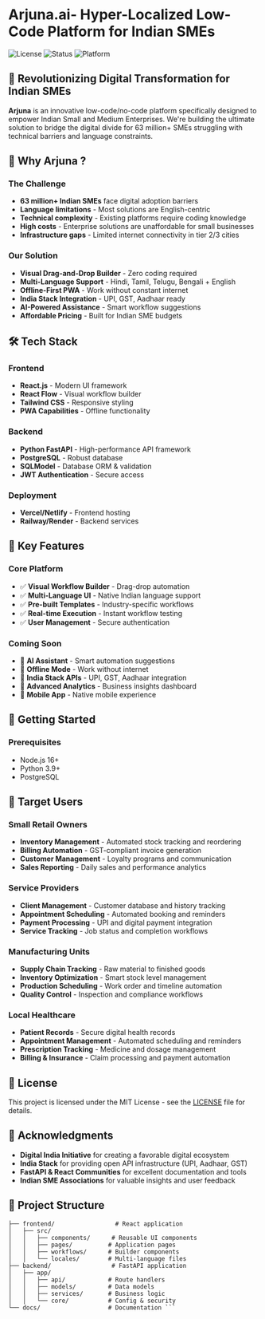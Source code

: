 # Arjuna.ai- Hyper-Localized Low-Code Platform for Indian SMEs

![License](https://img.shields.io/badge/License-MIT-blue.svg)
![Status](https://img.shields.io/badge/Status-Development%20Phase-orange)
![Platform](https://img.shields.io/badge/Platform-Web%20%2B%20PWA-brightgreen)

## 🌟 Revolutionizing Digital Transformation for Indian SMEs

**Arjuna** is an innovative low-code/no-code platform specifically designed to empower Indian Small and Medium Enterprises. We're building the ultimate solution to bridge the digital divide for 63 million+ SMEs struggling with technical barriers and language constraints.

## 🚀 Why Arjuna ?

### The Challenge
- **63 million+ Indian SMEs** face digital adoption barriers
- **Language limitations** - Most solutions are English-centric
- **Technical complexity** - Existing platforms require coding knowledge
- **High costs** - Enterprise solutions are unaffordable for small businesses
- **Infrastructure gaps** - Limited internet connectivity in tier 2/3 cities

### Our Solution
- **Visual Drag-and-Drop Builder** - Zero coding required
- **Multi-Language Support** - Hindi, Tamil, Telugu, Bengali + English
- **Offline-First PWA** - Work without constant internet
- **India Stack Integration** - UPI, GST, Aadhaar ready
- **AI-Powered Assistance** - Smart workflow suggestions
- **Affordable Pricing** - Built for Indian SME budgets

## 🛠 Tech Stack

### Frontend
- **React.js** - Modern UI framework
- **React Flow** - Visual workflow builder
- **Tailwind CSS** - Responsive styling
- **PWA Capabilities** - Offline functionality

### Backend
- **Python FastAPI** - High-performance API framework
- **PostgreSQL** - Robust database
- **SQLModel** - Database ORM & validation
- **JWT Authentication** - Secure access

### Deployment
- **Vercel/Netlify** - Frontend hosting
- **Railway/Render** - Backend services

## 🎯 Key Features

### Core Platform
- ✅ **Visual Workflow Builder** - Drag-drop automation
- ✅ **Multi-Language UI** - Native Indian language support
- ✅ **Pre-built Templates** - Industry-specific workflows
- ✅ **Real-time Execution** - Instant workflow testing
- ✅ **User Management** - Secure authentication

### Coming Soon
- 🔄 **AI Assistant** - Smart automation suggestions
- 🔄 **Offline Mode** - Work without internet
- 🔄 **India Stack APIs** - UPI, GST, Aadhaar integration
- 🔄 **Advanced Analytics** - Business insights dashboard
- 🔄 **Mobile App** - Native mobile experience

## 🚀 Getting Started

### Prerequisites
- Node.js 16+ 
- Python 3.9+
- PostgreSQL


## 🎯 Target Users

### Small Retail Owners
- **Inventory Management** - Automated stock tracking and reordering
- **Billing Automation** - GST-compliant invoice generation
- **Customer Management** - Loyalty programs and communication
- **Sales Reporting** - Daily sales and performance analytics

### Service Providers
- **Client Management** - Customer database and history tracking
- **Appointment Scheduling** - Automated booking and reminders
- **Payment Processing** - UPI and digital payment integration
- **Service Tracking** - Job status and completion workflows

### Manufacturing Units
- **Supply Chain Tracking** - Raw material to finished goods
- **Inventory Optimization** - Smart stock level management
- **Production Scheduling** - Work order and timeline automation
- **Quality Control** - Inspection and compliance workflows

### Local Healthcare
- **Patient Records** - Secure digital health records
- **Appointment Management** - Automated scheduling and reminders
- **Prescription Tracking** - Medicine and dosage management
- **Billing & Insurance** - Claim processing and payment automation

## 📄 License

This project is licensed under the MIT License - see the [LICENSE](LICENSE) file for details.

## 🙏 Acknowledgments

- **Digital India Initiative** for creating a favorable digital ecosystem
- **India Stack** for providing open API infrastructure (UPI, Aadhaar, GST)
- **FastAPI & React Communities** for excellent documentation and tools
- **Indian SME Associations** for valuable insights and user feedback

## 📁 Project Structure
```Arjuna/
├── frontend/                 # React application
│   ├── src/
│   │   ├── components/      # Reusable UI components
│   │   ├── pages/          # Application pages
│   │   ├── workflows/      # Builder components
│   │   └── locales/        # Multi-language files
├── backend/                 # FastAPI application
│   ├── app/
│   │   ├── api/            # Route handlers
│   │   ├── models/         # Data models
│   │   ├── services/       # Business logic
│   │   └── core/           # Config & security
└── docs/                   # Documentation ```



